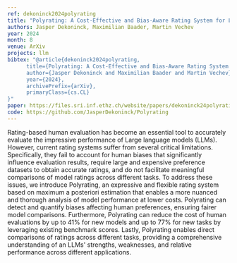 ```yaml
---
ref: dekoninck2024polyrating
title: "Polyrating: A Cost-Effective and Bias-Aware Rating System for LLM Evaluation"
authors: Jasper Dekoninck, Maximilian Baader, Martin Vechev
year: 2024
month: 8
venue: ArXiv
projects: llm
bibtex: "@article{dekoninck2024polyrating,
      title={Polyrating: A Cost-Effective and Bias-Aware Rating System for LLM Evaluation}, 
      author={Jasper Dekoninck and Maximilian Baader and Martin Vechev},
      year={2024},
      archivePrefix={arXiv},
      primaryClass={cs.CL}
}"
paper: https://files.sri.inf.ethz.ch/website/papers/dekoninck24polyrating.pdf
code: https://github.com/JasperDekoninck/Polyrating
---
```

Rating-based human evaluation has become an essential tool to accurately evaluate the impressive performance of Large language models (LLMs). However, current rating systems suffer from several critical limitations. Specifically, they fail to account for human biases that significantly influence evaluation results, require large and expensive preference datasets to obtain accurate ratings, and do not facilitate meaningful comparisons of model ratings across different tasks. To address these issues, we introduce Polyrating, an expressive and flexible rating system based on maximum a posteriori estimation that enables a more nuanced and thorough analysis of model performance at lower costs. Polyrating can detect and quantify biases affecting human preferences, ensuring fairer model comparisons. Furthermore, Polyrating can reduce the cost of human evaluations by up to 41% for new models and up to 77% for new tasks by leveraging existing benchmark scores. Lastly, Polyrating enables direct comparisons of ratings across different tasks, providing a comprehensive understanding of an LLMs' strengths, weaknesses, and relative performance across different applications.